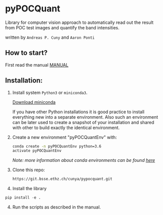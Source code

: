 # pyPOCQuant

Library for computer vision approach to automatically read out the result from POC test images and quantify the band intensities.

written by `Andreas P. Cuny` and `Aaron Ponti`



## How to start?



First read the manual [MANUAL](manual/UserInstructions.md)



## Installation:

1. Install system `Python3` or `miniconda3`.
   
   [Download miniconda](https://docs.conda.io/en/latest/miniconda.html)
   

   If you have other Python installations it is good practice to install everything new into a separate environment. Also such an environment  can be later used to create a snapshot of your installation and shared  with other to build exactly the identical environment.

2. Create a new environment "pyPOCQuantEnv" with:

   ```bash
   conda create -n pyPOCQuantEnv python=3.6
   activate pyPOCQuantEnv
   ```

   *Note: more information about conda environments can be found [here](https://docs.conda.io/projects/conda/en/latest/user-guide/tasks/manage-environments.html)*

2. Clone this repo:

   ```bash
   https://git.bsse.ethz.ch/cunya/pypocquant.git
   ```

3.  Install the library

   ```python
   pip install -e .
   ```

4.  Run the scripts as described in the manual.